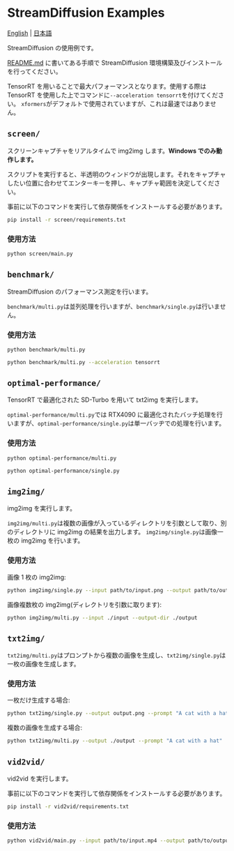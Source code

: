 # StreamDiffusion Examples

[English](./README.md) | [日本語](./README-ja.md)

StreamDiffusion の使用例です。

[README.md](../README.md) に書いてある手順で StreamDiffusion 環境構築及びインストールを行ってください。

TensorRT を用いることで最大パフォーマンスとなります。使用する際は TensorRT を使用した上でコマンドに`--acceleration tensorrt`を付けてください。
`xformers`がデフォルトで使用されていますが、これは最速ではありません。

## `screen/`

スクリーンキャプチャをリアルタイムで img2img します。**Windows でのみ動作します。**

スクリプトを実行すると、半透明のウィンドウが出現します。それをキャプチャしたい位置に合わせてエンターキーを押し、キャプチャ範囲を決定してください。

事前に以下のコマンドを実行して依存関係をインストールする必要があります。

```bash
pip install -r screen/requirements.txt
```

### 使用方法

```bash
python screen/main.py
```

## `benchmark/`

StreamDiffusion のパフォーマンス測定を行います。

`benchmark/multi.py`は並列処理を行いますが、`benchmark/single.py`は行いません。

### 使用方法

```bash
python benchmark/multi.py
```

```bash
python benchmark/multi.py --acceleration tensorrt
```

## `optimal-performance/`

TensorRT で最適化された SD-Turbo を用いて txt2img を実行します。

`optimal-performance/multi.py`では RTX4090 に最適化されたバッチ処理を行いますが、`optimal-performance/single.py`は単一バッヂでの処理を行います。

### 使用方法

```bash
python optimal-performance/multi.py
```

```bash
python optimal-performance/single.py
```

## `img2img/`

img2img を実行します。

`img2img/multi.py`は複数の画像が入っているディレクトリを引数として取り、別のディレクトリに img2img の結果を出力します。
`img2img/single.py`は画像一枚の img2img を行います。

### 使用方法

画像 1 枚の img2img:

```bash
python img2img/single.py --input path/to/input.png --output path/to/output.png
```

画像複数枚の img2img(ディレクトリを引数に取ります):

```bash
python img2img/multi.py --input ./input --output-dir ./output
```

## `txt2img/`

`txt2img/multi.py`はプロンプトから複数の画像を生成し、`txt2img/single.py`は一枚の画像を生成します。

### 使用方法

一枚だけ生成する場合:

```bash
python txt2img/single.py --output output.png --prompt "A cat with a hat"
```

複数の画像を生成する場合:

```bash
python txt2img/multi.py --output ./output --prompt "A cat with a hat"
```

## `vid2vid/`

vid2vid を実行します。

事前に以下のコマンドを実行して依存関係をインストールする必要があります。

```bash
pip install -r vid2vid/requirements.txt
```

### 使用方法

```bash
python vid2vid/main.py --input path/to/input.mp4 --output path/to/output.mp4
```
